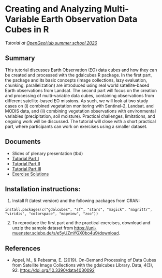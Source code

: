 # Creating and Analyzing Multi-Variable Earth Observation Data Cubes in R

_Tutorial at [OpenGeoHub summer school 2020](https://opengeohub.org/summer_school_2020)_


## Summary
This tutorial discusses Earth Observation (EO) data cubes and how they can be created and processed with the gdalcubes R package. In the first part, the package and its basic concepts (image collections, lazy evaluation, chunking, parallelization) are introduced using real world satellite-based Earth observations from Landsat. The second part will focus on the creation and processing of multi-variable data cubes, containing observations from different satellite-based EO missions. As such, we will look at two study cases on (i) combined vegetation monitoring with Sentinel-2, Landsat. and MODIS data, and (ii) combining vegetation observations with environmental variables (precipitation, soil moisture). Practical challenges, limitations, and ongoing work will be discussed. The tutorial will close with a short practical part, where participants can work on exercises using a smaller dataset.

## Documents

- Slides of plenary presentation (tbd)
- [Tutorial Part I](https://appelmar.github.io/opengeohub_summerschool2020/tutorial_01.html)
- [Tutorial Part II](https://appelmar.github.io/opengeohub_summerschool2020/tutorial_02.html)
- [Tutorial Part III](https://appelmar.github.io/opengeohub_summerschool2020/tutorial_03.html)
- [Exercise Solutions](https://github.com/appelmar/opengeohub_summerschool2020/blob/master/solutions.R)



## Installation instructions: 

1. Install R (latest version) and the following packages from CRAN: 
```
install.packages(c("gdalcubes", "sf", "stars", "magick", "magrittr", "viridis", "colorspace", "mapview", "zoo"))
```

2. To reproduce the first part and the practical exercises, download and unzip the sample dataset from https://uni-muenster.sciebo.de/s/e5yUZmYGX0bo4u9/download.


## References

- Appel, M., & Pebesma, E. (2019). On-Demand Processing of Data Cubes from Satellite Image Collections with the gdalcubes Library. Data, 4(3), 92. https://doi.org/10.3390/data4030092

